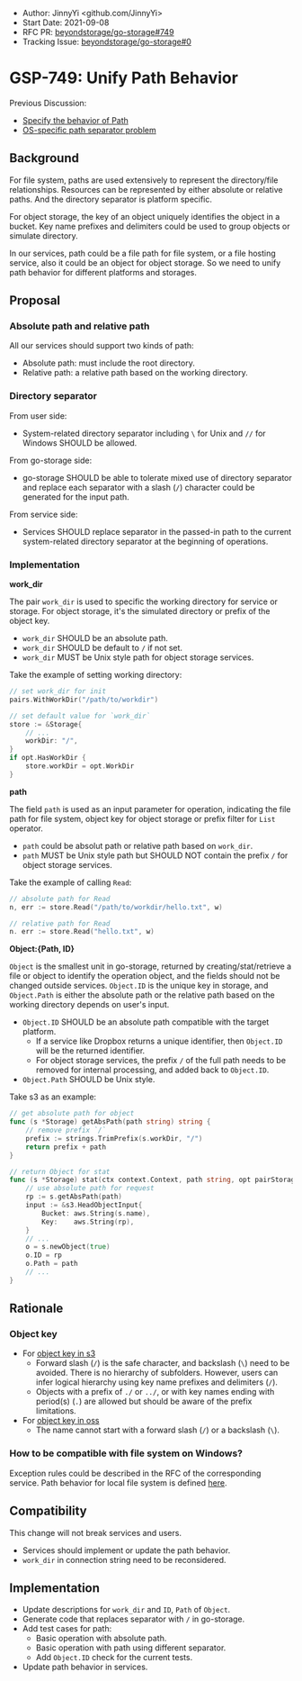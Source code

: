 - Author: JinnyYi <github.com/JinnyYi>
- Start Date: 2021-09-08
- RFC PR: [beyondstorage/go-storage#749](https://github.com/beyondstorage/go-storage/pull/749)
- Tracking Issue: [beyondstorage/go-storage#0](https://github.com/beyondstorage/go-storage/issues/0)

# GSP-749: Unify Path Behavior

Previous Discussion:

- [Specify the behavior of Path](https://forum.beyondstorage.io/t/topic/195)
- [OS-specific path separator problem](https://github.com/beyondstorage/go-service-ftp/issues/22)

## Background

For file system, paths are used extensively to represent the directory/file relationships. Resources can be represented by either absolute or relative paths. And the directory separator is platform specific.

For object storage, the key of an object uniquely identifies the object in a bucket. Key name prefixes and delimiters could be used to group objects or simulate directory.

In our services, path could be a file path for file system, or a file hosting service, also it could be an object for object storage. So we need to unify path behavior for different platforms and storages.

## Proposal

### Absolute path and relative path

All our services should support two kinds of path:

- Absolute path: must include the root directory.
- Relative path: a relative path based on the working directory.

### Directory separator

From user side:

- System-related directory separator including `\` for Unix and `//` for Windows SHOULD be allowed.

From go-storage side:

- go-storage SHOULD be able to tolerate mixed use of directory separator and replace each separator with a slash (`/`) character could be generated for the input path.

From service side:

- Services SHOULD replace separator in the passed-in path to the current system-related directory separator at the beginning of operations.
  
### Implementation

**work_dir**

The pair `work_dir` is used to specific the working directory for service or storage. For object storage, it's the simulated directory or prefix of the object key.

- `work_dir` SHOULD be an absolute path.
- `work_dir` SHOULD be default to `/` if not set.
- `work_dir` MUST be Unix style path for object storage services.

Take the example of setting working directory: 

```go
// set work_dir for init
pairs.WithWorkDir("/path/to/workdir")

// set default value for `work_dir`
store := &Storage{
	// ... 
	workDir: "/",
}
if opt.HasWorkDir {
	store.workDir = opt.WorkDir
}
```

**path**

The field `path` is used as an input parameter for operation, indicating the file path for file system, object key for object storage or prefix filter for `List` operator.

- `path` could be absolut path or relative path based on `work_dir`.
- `path` MUST be Unix style path but SHOULD NOT contain the prefix `/` for object storage services.

Take the example of calling `Read`:

```go
// absolute path for Read 
n, err := store.Read("/path/to/workdir/hello.txt", w)

// relative path for Read 
n. err := store.Read("hello.txt", w)
```

**Object:{Path, ID}**

`Object` is the smallest unit in go-storage, returned by creating/stat/retrieve a file or object to identify the operation object, and the fields should not be changed outside services. `Object.ID` is the unique key in storage, and `Object.Path` is either the absolute path or the relative path based on the working directory depends on user's input.

- `Object.ID` SHOULD be an absolute path compatible with the target platform.
  - If a service like Dropbox returns a unique identifier, then `Object.ID` will be the returned identifier.
  - For object storage services, the prefix `/` of the full path needs to be removed for internal processing, and added back to `Object.ID`.
- `Object.Path` SHOULD be Unix style.

Take s3 as an example:

```go
// get absolute path for object
func (s *Storage) getAbsPath(path string) string {
	// remove prefix `/` 
	prefix := strings.TrimPrefix(s.workDir, "/")
	return prefix + path
}

// return Object for stat
func (s *Storage) stat(ctx context.Context, path string, opt pairStorageStat) (o *Object, err error) {
	// use absolute path for request 
	rp := s.getAbsPath(path)
	input := &s3.HeadObjectInput{
		Bucket: aws.String(s.name), 
		Key:    aws.String(rp),
	}
	// ... 
	o = s.newObject(true)
	o.ID = rp
	o.Path = path 
	// ...
}
```

## Rationale

### Object key

- For [object key in s3](https://docs.aws.amazon.com/AmazonS3/latest/userguide/object-keys.html#object-key-guidelines)
  - Forward slash (`/`) is the safe character, and backslash (`\`) need to be avoided. There is no hierarchy of subfolders. However, users can infer logical hierarchy using key name prefixes and delimiters (`/`). 
  - Objects with a prefix of `./` or `../`, or with key names ending with period(s) (`.`) are allowed but should be aware of the prefix limitations.
- For [object key in oss](https://www.alibabacloud.com/help/doc-detail/87728.htm)
  - The name cannot start with a forward slash (`/`) or a backslash (`\`).
  
### How to be compatible with file system on Windows?

Exception rules could be described in the RFC of the corresponding service. Path behavior for local file system is defined [here](https://github.com/beyondstorage/go-service-fs/pull/78).

## Compatibility

This change will not break services and users.

- Services should implement or update the path behavior.
- `work_dir` in connection string need to be reconsidered.

## Implementation

- Update descriptions for `work_dir` and `ID`, `Path` of `Object`.
- Generate code that replaces separator with `/` in go-storage.
- Add test cases for path:
  - Basic operation with absolute path.
  - Basic operation with path using different separator.
  - Add `Object.ID` check for the current tests.
- Update path behavior in services.
